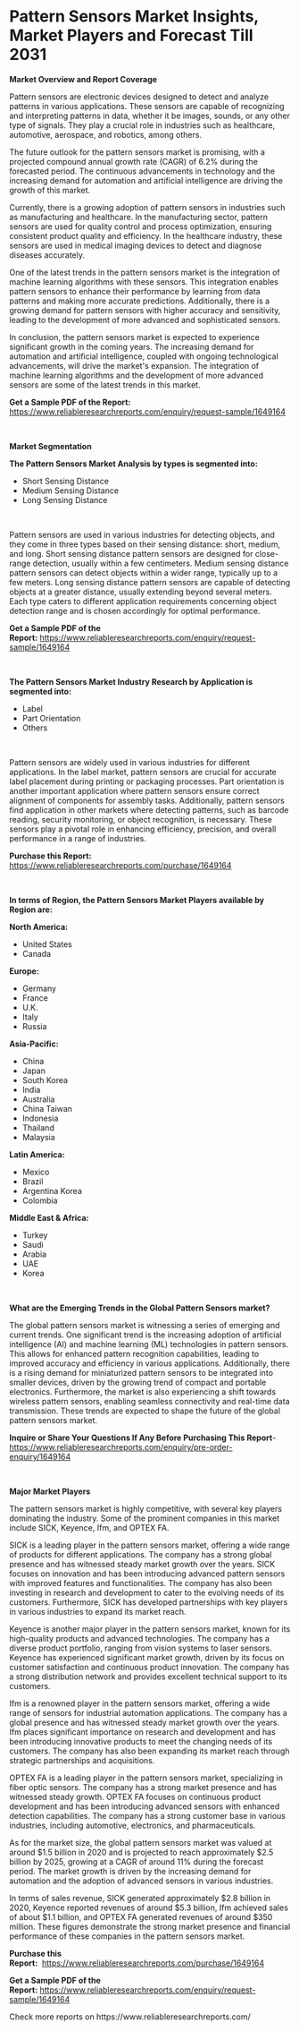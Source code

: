 <p><h1>Pattern Sensors Market Insights, Market Players and Forecast Till 2031</h1></p><p><strong>Market Overview and Report Coverage</strong></p>
<p><p>Pattern sensors are electronic devices designed to detect and analyze patterns in various applications. These sensors are capable of recognizing and interpreting patterns in data, whether it be images, sounds, or any other type of signals. They play a crucial role in industries such as healthcare, automotive, aerospace, and robotics, among others.</p><p>The future outlook for the pattern sensors market is promising, with a projected compound annual growth rate (CAGR) of 6.2% during the forecasted period. The continuous advancements in technology and the increasing demand for automation and artificial intelligence are driving the growth of this market.</p><p>Currently, there is a growing adoption of pattern sensors in industries such as manufacturing and healthcare. In the manufacturing sector, pattern sensors are used for quality control and process optimization, ensuring consistent product quality and efficiency. In the healthcare industry, these sensors are used in medical imaging devices to detect and diagnose diseases accurately.</p><p>One of the latest trends in the pattern sensors market is the integration of machine learning algorithms with these sensors. This integration enables pattern sensors to enhance their performance by learning from data patterns and making more accurate predictions. Additionally, there is a growing demand for pattern sensors with higher accuracy and sensitivity, leading to the development of more advanced and sophisticated sensors.</p><p>In conclusion, the pattern sensors market is expected to experience significant growth in the coming years. The increasing demand for automation and artificial intelligence, coupled with ongoing technological advancements, will drive the market's expansion. The integration of machine learning algorithms and the development of more advanced sensors are some of the latest trends in this market.</p></p>
<p><strong>Get a Sample PDF of the Report:</strong> <a href="https://www.reliableresearchreports.com/enquiry/request-sample/1649164">https://www.reliableresearchreports.com/enquiry/request-sample/1649164</a></p>
<p>&nbsp;</p>
<p><strong>Market Segmentation</strong></p>
<p><strong>The Pattern Sensors Market Analysis by types is segmented into:</strong></p>
<p><ul><li>Short Sensing Distance</li><li>Medium Sensing Distance</li><li>Long Sensing Distance</li></ul></p>
<p>&nbsp;</p>
<p><p>Pattern sensors are used in various industries for detecting objects, and they come in three types based on their sensing distance: short, medium, and long. Short sensing distance pattern sensors are designed for close-range detection, usually within a few centimeters. Medium sensing distance pattern sensors can detect objects within a wider range, typically up to a few meters. Long sensing distance pattern sensors are capable of detecting objects at a greater distance, usually extending beyond several meters. Each type caters to different application requirements concerning object detection range and is chosen accordingly for optimal performance.</p></p>
<p><strong>Get a Sample PDF of the Report:</strong>&nbsp;<a href="https://www.reliableresearchreports.com/enquiry/request-sample/1649164">https://www.reliableresearchreports.com/enquiry/request-sample/1649164</a></p>
<p>&nbsp;</p>
<p><strong>The Pattern Sensors Market Industry Research by Application is segmented into:</strong></p>
<p><ul><li>Label</li><li>Part Orientation</li><li>Others</li></ul></p>
<p>&nbsp;</p>
<p><p>Pattern sensors are widely used in various industries for different applications. In the label market, pattern sensors are crucial for accurate label placement during printing or packaging processes. Part orientation is another important application where pattern sensors ensure correct alignment of components for assembly tasks. Additionally, pattern sensors find application in other markets where detecting patterns, such as barcode reading, security monitoring, or object recognition, is necessary. These sensors play a pivotal role in enhancing efficiency, precision, and overall performance in a range of industries.</p></p>
<p><strong>Purchase this Report:</strong>&nbsp; <a href="https://www.reliableresearchreports.com/purchase/1649164">https://www.reliableresearchreports.com/purchase/1649164</a></p>
<p>&nbsp;</p>
<p><strong>In terms of Region, the Pattern Sensors Market Players available by Region are:</strong></p>
<p>
    <p> <strong> North America: </strong>
        <ul>
            <li>United States</li>
            <li>Canada</li>
        </ul>
        </p> 
    <p> <strong> Europe: </strong>
        <ul>
            <li>Germany</li>
            <li>France</li>
            <li>U.K.</li>
            <li>Italy</li>
            <li>Russia</li>
        </ul>
        </p> 
    <p> <strong> Asia-Pacific: </strong>
        <ul>
            <li>China</li>
            <li>Japan</li>
            <li>South Korea</li>
            <li>India</li>
            <li>Australia</li>
            <li>China Taiwan</li>
            <li>Indonesia</li>
            <li>Thailand</li>
            <li>Malaysia</li>
        </ul>
        </p> 
    <p> <strong> Latin America: </strong>
        <ul>
            <li>Mexico</li>
            <li>Brazil</li>
            <li>Argentina Korea</li>
            <li>Colombia</li>
        </ul>
        </p> 
    <p> <strong> Middle East & Africa: </strong>
        <ul>
            <li>Turkey</li>
            <li>Saudi</li>
            <li>Arabia</li>
            <li>UAE</li>
            <li>Korea</li>
        </ul>
    </p>
    </p>
<p>&nbsp;</p>
<p><strong>What are the Emerging Trends in the Global Pattern Sensors market?</strong></p>
<p><p>The global pattern sensors market is witnessing a series of emerging and current trends. One significant trend is the increasing adoption of artificial intelligence (AI) and machine learning (ML) technologies in pattern sensors. This allows for enhanced pattern recognition capabilities, leading to improved accuracy and efficiency in various applications. Additionally, there is a rising demand for miniaturized pattern sensors to be integrated into smaller devices, driven by the growing trend of compact and portable electronics. Furthermore, the market is also experiencing a shift towards wireless pattern sensors, enabling seamless connectivity and real-time data transmission. These trends are expected to shape the future of the global pattern sensors market.</p></p>
<p><strong>Inquire or Share Your Questions If Any Before Purchasing This Report</strong>- <a href="https://www.reliableresearchreports.com/enquiry/pre-order-enquiry/1649164">https://www.reliableresearchreports.com/enquiry/pre-order-enquiry/1649164</a></p>
<p>&nbsp;</p>
<p><strong>Major Market Players</strong></p>
<p><p>The pattern sensors market is highly competitive, with several key players dominating the industry. Some of the prominent companies in this market include SICK, Keyence, Ifm, and OPTEX FA. </p><p>SICK is a leading player in the pattern sensors market, offering a wide range of products for different applications. The company has a strong global presence and has witnessed steady market growth over the years. SICK focuses on innovation and has been introducing advanced pattern sensors with improved features and functionalities. The company has also been investing in research and development to cater to the evolving needs of its customers. Furthermore, SICK has developed partnerships with key players in various industries to expand its market reach.</p><p>Keyence is another major player in the pattern sensors market, known for its high-quality products and advanced technologies. The company has a diverse product portfolio, ranging from vision systems to laser sensors. Keyence has experienced significant market growth, driven by its focus on customer satisfaction and continuous product innovation. The company has a strong distribution network and provides excellent technical support to its customers.</p><p>Ifm is a renowned player in the pattern sensors market, offering a wide range of sensors for industrial automation applications. The company has a global presence and has witnessed steady market growth over the years. Ifm places significant importance on research and development and has been introducing innovative products to meet the changing needs of its customers. The company has also been expanding its market reach through strategic partnerships and acquisitions.</p><p>OPTEX FA is a leading player in the pattern sensors market, specializing in fiber optic sensors. The company has a strong market presence and has witnessed steady growth. OPTEX FA focuses on continuous product development and has been introducing advanced sensors with enhanced detection capabilities. The company has a strong customer base in various industries, including automotive, electronics, and pharmaceuticals.</p><p>As for the market size, the global pattern sensors market was valued at around $1.5 billion in 2020 and is projected to reach approximately $2.5 billion by 2025, growing at a CAGR of around 11% during the forecast period. The market growth is driven by the increasing demand for automation and the adoption of advanced sensors in various industries.</p><p>In terms of sales revenue, SICK generated approximately $2.8 billion in 2020, Keyence reported revenues of around $5.3 billion, Ifm achieved sales of about $1.1 billion, and OPTEX FA generated revenues of around $350 million. These figures demonstrate the strong market presence and financial performance of these companies in the pattern sensors market.</p></p>
<p><strong>Purchase this Report:</strong>&nbsp;&nbsp;<a href="https://www.reliableresearchreports.com/purchase/1649164">https://www.reliableresearchreports.com/purchase/1649164</a></p>
<p></p>
<p><strong>Get a Sample PDF of the Report:</strong>&nbsp;<a href="https://www.reliableresearchreports.com/enquiry/request-sample/1649164">https://www.reliableresearchreports.com/enquiry/request-sample/1649164</a></p>
<p>Check more reports on https://www.reliableresearchreports.com/</p>